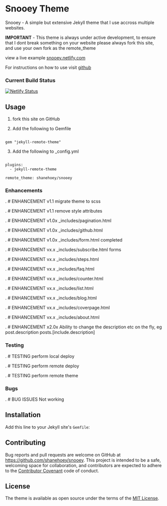 # Snooey Theme

Snooey - A simple but extensive Jekyll theme that I use accross multiple websites. 

**IMPORTANT** - This theme is always under active development, to ensure that I dont break something on your website please always fork this site, and use your own fork as the remote_theme

view a live example [snooey.netlify.com](https://snooey.netlify.com)

For instructions on how to use visit [github](https://github.com/shanehoey/snooey-template)

### Current Build Status

[![Netlify Status](https://api.netlify.com/api/v1/badges/531d26ad-f8c2-412d-900e-e4cfe05603b3/deploy-status)](https://app.netlify.com/sites/snooey/deploys)

##  Usage
1) fork this site on GitHub

2) Add the following to Gemfile

```

gem "jekyll-remote-theme"

```

3) Add the following to _config.yml 

```

plugins:
  - jekyll-remote-theme

remote_theme: shanehoey/snooey

```


### Enhancements 

. # ENHANCEMENT  v1.1 migrate theme to scss

. # ENHANCEMENT  v1.1 remove style attributes 

. # ENHANCEMENT  v1.0x _includes/pagination.html

. # ENHANCEMENT  v1.0x _includes/github.html

. # ENHANCEMENT  v1.0x _includes/form.html completed 

. # ENHANCEMENT  vx.x _includes/subscribe.html forms

. # ENHANCEMENT  vx.x _includes/steps.html

. # ENHANCEMENT  vx.x _includes/faq.html

. # ENHANCEMENT  vx.x _includes/counter.html

. # ENHANCEMENT  vx.x _includes/list.html

. # ENHANCEMENT  vx.x _includes/blog.html

. # ENHANCEMENT  vx.x _includes/coverpage.html

. # ENHANCEMENT  vx.x _includes/about.html

. # ENHANCEMENT  x2.0x Ability to change the description etc on the fly,  eg post.description posts.[include.description] 


### Testing 

. # TESTING perform local deploy

. # TESTING perform remote deploy

. # TESTING perform remote theme


### Bugs 

. # BUG  ISSUES Not working 

## Installation

Add this line to your Jekyll site's `Gemfile`:


## Contributing

Bug reports and pull requests are welcome on GitHub at https://github.com/shanehoey/snooey. This project is intended to be a safe, welcoming space for collaboration, and contributors are expected to adhere to the [Contributor Covenant](http://contributor-covenant.org) code of conduct.

## License

The theme is available as open source under the terms of the [MIT License](https://opensource.org/licenses/MIT).

